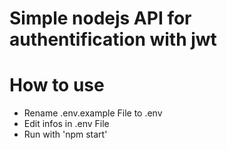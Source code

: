 # Simple nodejs API for authentification with jwt
# How to use
  - Rename .env.example File to .env
  - Edit infos in .env File
  - Run with 'npm start'
